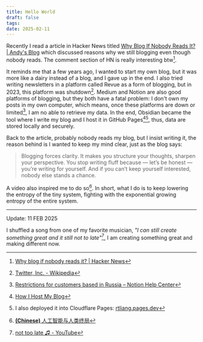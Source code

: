 ```yaml
---
title: Hello World
draft: false
tags: 
date: 2025-02-11
---
```

Recently I read a article in Hacker News titled [Why Blog If Nobody Reads It? | Andy's Blog](https://andysblog.uk/why-blog-if-nobody-reads-it/) which discussed reasons why we still blogging even though nobody reads. The comment section of HN is really interesting btw[^1].

It reminds me that a few years ago, I wanted to start my own blog, but it was more like a dairy instead of a blog, and I gave up in the end. I also tried writing newsletters in a platform called Revue as a form of blogging, but in 2023, this platform was shutdown[^2]. Medium and Notion are also good platforms of blogging, but they both have a fatal problem: I don't own my posts in my own computer, which means, once these platforms are down or limited[^3], I am no able to retrieve my data. In the end, Obsidian became the tool where I write my blog and I host it in GitHub Pages[^4][^5], thus, data are stored locally and securely.

Back to the article, probably nobody reads my blog, but I insist writing it, the reason behind is I wanted to keep my mind clear, just as the blog says:

>Blogging forces clarity. It makes you structure your thoughts, sharpen your perspective. You stop writing fluff because — let’s be honest — you’re writing for yourself. And if you can’t keep yourself interested, nobody else stands a chance.

A video also inspired me to do so[^6]. In short, what I do is to keep lowering the entropy of the tiny system, fighting with the exponential growing entropy of the entire system. 

***
Update: 11 FEB 2025

I shuffled a song from one of my favorite musician, *"I can still create something great and it still not to late"*[^7], I am creating something great and making different now. 



[^1]: [Why blog if nobody reads it? | Hacker News](https://news.ycombinator.com/item?id=42992159)
[^2]: [Twitter, Inc. - Wikipedia](https://en.wikipedia.org/wiki/Twitter,_Inc.#:~:text=Revue%20was%20a%20service%20which,user%20data%20would%20be%20deleted.)
[^3]: [Restrictions for customers based in Russia – Notion Help Center](https://www.notion.com/help/restrictions-for-customers-based-in-russia)
[^4]: [How I Host My Blog](../kinda%20hardcore/How%20I%20Host%20My%20Blog.md)
[^5]: I also deployed it into Cloudflare Pages: [rtliang.pages.dev](https://rtliang.pages.dev/)
[^6]: [**(Chinese)** 人工智能与人类终局](https://youtu.be/5ieOxxXcl8U?t=1604)
[^7]: [not too late ♫ - YouTube](https://www.youtube.com/watch?v=Rrghzk10t9o)



